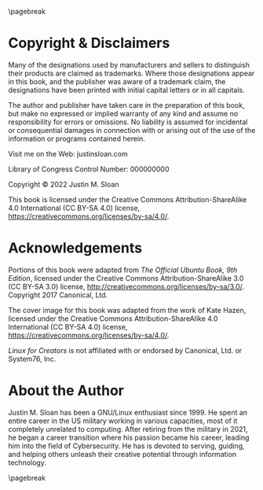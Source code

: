 \pagebreak

# Copyright & Disclaimers
Many of the designations used by manufacturers and sellers to distinguish their products are claimed as trademarks. Where those designations appear in this book, and the publisher was aware of a trademark claim, the designations have been printed with initial capital letters or in all capitals.

The author and publisher have taken care in the preparation of this book, but make no expressed or implied warranty of any kind and assume no responsibility for errors or omissions. No liability is assumed for incidental or consequential damages in connection with or arising out of the use of the information or programs contained herein.

Visit me on the Web: justinsloan.com

Library of Congress Control Number: 000000000

Copyright © 2022 Justin M. Sloan

This book is licensed under the Creative Commons Attribution-ShareAlike 4.0 International (CC BY-SA 4.0) license, https://creativecommons.org/licenses/by-sa/4.0/.

# Acknowledgements
Portions of this book were adapted from *The Official Ubuntu Book, 9th Edition*, licensed under the Creative Commons Attribution-ShareAlike 3.0 (CC BY-SA 3.0) license, http://creativecommons.org/licenses/by-sa/3.0/. Copyright 2017 Canonical, Ltd. 

The cover image for this book was adapted from the work of Kate Hazen, licensed under the Creative Commons Attribution-ShareAlike 4.0 International (CC BY-SA 4.0) license, https://creativecommons.org/licenses/by-sa/4.0/.

*Linux for Creators* is not affiliated with or endorsed by Canonical, Ltd. or System76, Inc.


# About the Author
Justin M. Sloan has been a GNU/Linux enthusiast since 1999. He spent an entire career in the US military working in various capacities, most of it completely unrelated to computing. After retiring from the military in 2021, he began a career transition where his passion became his career, leading him into the field of Cybersecurity. He has is devoted to serving, guiding, and helping others unleash their creative potential through information technology.

\pagebreak
